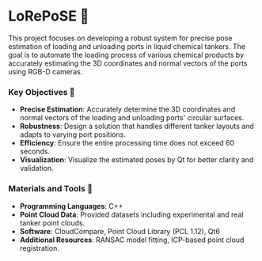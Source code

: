 # **LoRePoSE** :articulated_lorry:
This project focuses on developing a robust system for precise pose estimation of loading and unloading ports in liquid chemical tankers. The goal is to automate the loading process of various chemical products by accurately estimating the 3D coordinates and normal vectors of the ports using RGB-D cameras.

### Key Objectives :dart:
- **Precise Estimation**: Accurately determine the 3D coordinates and normal vectors of the loading and unloading ports' circular surfaces.
- **Robustness**: Design a solution that handles different tanker layouts and adapts to varying port positions.
- **Efficiency**: Ensure the entire processing time does not exceed 60 seconds.
- **Visualization**: Visualize the estimated poses by Qt for better clarity and validation.

### Materials and Tools :toolbox:
- **Programming Languages**: C++
- **Point Cloud Data**: Provided datasets including experimental and real tanker point clouds.
- **Software**: CloudCompare, Point Cloud Library (PCL 1.12), Qt6
- **Additional Resources**: RANSAC model fitting, ICP-based point cloud registration.
